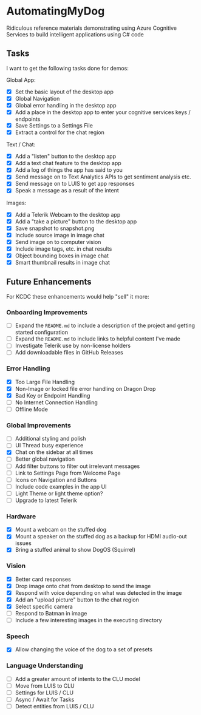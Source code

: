 # AutomatingMyDog
Ridiculous reference materials demonstrating using Azure Cognitive Services to build intelligent applications using C# code

## Tasks

I want to get the following tasks done for demos:

Global App:
- [x] Set the basic layout of the desktop app
- [x] Global Navigation
- [x] Global error handling in the desktop app
- [x] Add a place in the desktop app to enter your cognitive services keys / endpoints
- [x] Save Settings to a Settings File
- [x] Extract a control for the chat region

Text / Chat:
- [x] Add a "listen" button to the desktop app
- [x] Add a text chat feature to the desktop app
- [x] Add a log of things the app has said to you
- [x] Send message on to Text Analytics APIs to get sentiment analysis etc.
- [x] Send message on to LUIS to get app responses
- [x] Speak a message as a result of the intent

Images: 
- [x] Add a Telerik Webcam to the desktop app
- [x] Add a "take a picture" button to the desktop app
- [x] Save snapshot to snapshot.png
- [x] Include source image in image chat
- [x] Send image on to computer vision
- [x] Include image tags, etc. in chat results
- [x] Object bounding boxes in image chat
- [x] Smart thumbnail results in image chat

## Future Enhancements
For KCDC these enhancements would help "sell" it more:

### Onboarding Improvements
- [ ] Expand the `README.md` to include a description of the project and getting started configuration
- [ ] Expand the `README.md` to include links to helpful content I've made
- [ ] Investigate Telerik use by non-license holders
- [ ] Add downloadable files in GitHub Releases

### Error Handling
- [x] Too Large File Handling
- [x] Non-Image or locked file error handling on Dragon Drop
- [x] Bad Key or Endpoint Handling
- [ ] No Internet Connection Handling
- [ ] Offline Mode

### Global Improvements
- [ ] Additional styling and polish
- [ ] UI Thread busy experience
- [x] Chat on the sidebar at all times
- [ ] Better global navigation
- [ ] Add filter buttons to filter out irrelevant messages
- [ ] Link to Settings Page from Welcome Page
- [ ] Icons on Navigation and Buttons
- [ ] Include code examples in the app UI
- [ ] Light Theme or light theme option?
- [ ] Upgrade to latest Telerik

### Hardware
- [x] Mount a webcam on the stuffed dog
- [x] Mount a speaker on the stuffed dog as a backup for HDMI audio-out issues
- [x] Bring a stuffed animal to show DogOS (Squirrel)

### Vision
- [x] Better card responses
- [x] Drop image onto chat from desktop to send the image
- [x] Respond with voice depending on what was detected in the image
- [x] Add an "upload picture" button to the chat region
- [x] Select specific camera
- [ ] Respond to Batman in image
- [ ] Include a few interesting images in the executing directory

### Speech
- [x] Allow changing the voice of the dog to a set of presets

### Language Understanding
- [ ] Add a greater amount of intents to the CLU model
- [ ] Move from LUIS to CLU
- [ ] Settings for LUIS / CLU
- [ ] Async / Await for Tasks
- [ ] Detect entities from LUIS / CLU
